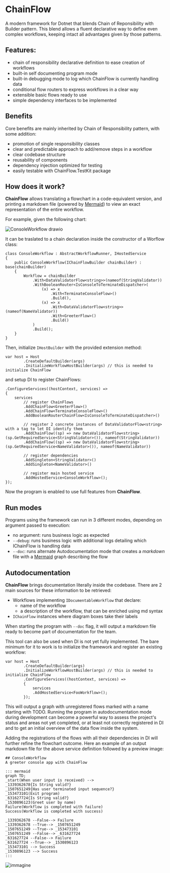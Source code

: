 # ChainFlow
A modern framework for Dotnet that blends Chain of Reponsibility with Builder pattern.
This blend allows a fluent declarative way to define even complex workflows, keeping intact all advantages given by those patterns.

## Features:
 - chain of responsibility declarative definition to ease creation of workflows
 - built-in self documenting program mode
 - built-in debugging mode to log which ChainFlow is currently handling data
 - conditional flow routers to express workflows in a clear way
 - extensible basic flows ready to use
 - simple dependency interfaces to be implemented

 ## Benefits
 Core benefits are mainly inherited by Chain of Responsibility pattern, with some addition:
- promotion of single responsibility classes
- clear and predictable approach to add/remove steps in a workflow
- clear codebase structure
- reusability of components
- dependency injection optimized for testing
- easily testable with ChainFlow.TestKit package

## How does it work?
**ChainFlow** allows translating a flowchart in a code-equivalent version, and printing a markdown file (powered by [Mermaid](https://mermaid.js.org/)) to view an exact representation of the entire workflow.

For example, given the following chart:

![ConsoleWorkflow drawio](https://github.com/giuseppe-velocci/ChainFlow/assets/42746122/d7a47537-9cad-4eaf-9234-7108fa99cadc)

It can be traslated to a chain declaration inside the constructor of a Worflow class:
```
class ConsoleWorkflow : AbstractWorkflowRunner, IHostedService
{
    public ConsoleWorkflow(IChainFlowBuilder chainBuilder) : base(chainBuilder)
    {
        Workflow = chainBuilder
            .With<DataValidatorFlow<string>>(nameof(StringValidator))
            .WithBooleanRouter<IsConsoleToTerminateDispatcher>(
                (x) => x
                    .With<TerminateConsoleFlow>()
                    .Build(),
                (x) => x
                    .With<DataValidatorFlow<string>>(nameof(NameValidator))
                    .With<GreeterFlow>()
                    .Build()
            )
            .Build();
    }
}
```

Then, initialize `IHostBuilder` with the provided extension method:

```
var host = Host
        .CreateDefaultBuilder(args)
        .InitializeWorkflowHostBuilder(args) // this is needed to initialize ChainFlow
```

and setup DI to register ChainFlows:

```
.ConfigureServices((hostContext, services) =>
{
    services
        // register ChainFlows
        .AddChainFlow<GreeterFlow>()
        .AddChainFlow<TerminateConsoleFlow>()
        .AddBooleanRouterChainFlow<IsConsoleToTerminateDispatcher>()

        // register 2 concrete instances of DataValidatorFlow<string> with a tag to let DI identify them
        .AddChainFlow((sp) => new DataValidatorFlow<string>(sp.GetRequiredService<StringValidator>()), nameof(StringValidator))
        .AddChainFlow((sp) => new DataValidatorFlow<string>(sp.GetRequiredService<NameValidator>()), nameof(NameValidator))

        // register dependencies    
        .AddSingleton<StringValidator>()
        .AddSingleton<NameValidator>()
        
        // register main hosted service
        .AddHostedService<ConsoleWorkflow>();
});
```

Now the program is enabled to use full features from **ChainFlow**.

## Run modes
Programs using the framework can run in 3 different modes, depending on argument passed to execution:
- no argument: runs business logic as expected
- `--debug`: runs business logic with additional logs detailing which IChainFlow is handling data
- `--doc`: runs alternate Autodocumentation mode that creates a *markdown* file with a [Mermaid](https://mermaid.js.org/) graph describing the flow

## Autodocumentation
**ChainFlow** brings documentation literally inside the codebase.
There are 2 main sources for these information to be retrieved:
- Workflows implementing `IDocumentableWorkflow` that declare:
  - name of the workflow
  - a description of the workflow, that can be enriched using md syntax
- `IChainFlow` instances where diagram boxes take their labels

When starting the program with `--doc` flag, it will output a markdown file ready to become part of documentation for the team.

This tool can also be used when DI is not yet fully implemented. The bare minimum for it to work is to initialize the framework and register an existing workflow:
```
var host = Host
        .CreateDefaultBuilder(args)
        .InitializeWorkflowHostBuilder(args) // this is needed to initialize ChainFlow
        .ConfigureServices((hostContext, services) =>
        {
            services
            .AddHostedService<FooWorkflow>();
        });
```

This will output a graph with unregistered flows marked with a name starting with TODO. Running the program in autodocumentation mode during development can become a powerful way to assess the project's status and areas not yet completed, or at least not correctly registered in DI and to get an initial overview of the data flow inside the system.

Adding the registrations of the flows with all their dependencies in DI will further refine the flowchart outcome.
Here an example of an output markdown file for the above service definition followed by a preview image:
```
## ConsoleWorkflow
A greeter console app with ChainFlow

::: mermaid
graph TD;
_start(When user input is received) -->
_1339362678{Is String valid?}
_1507651249{Has user terminated input sequence?}
_153473101(Exit program)
_631627724{Is String valid?}
_1530896123(Greet user by name)
Failure(Workflow is completed with failure)
Success(Workflow is completed with success)

_1339362678 --False--> Failure
_1339362678 --True--> _1507651249
_1507651249 --True--> _153473101
_1507651249 --False--> _631627724
_631627724 --False--> Failure
_631627724 --True--> _1530896123
_153473101 --> Success
_1530896123 --> Success
:::
```
![immagine](https://github.com/giuseppe-velocci/ChainFlow/assets/42746122/a2e5cf73-322c-467c-a7fb-fa6c5edbbc76)


